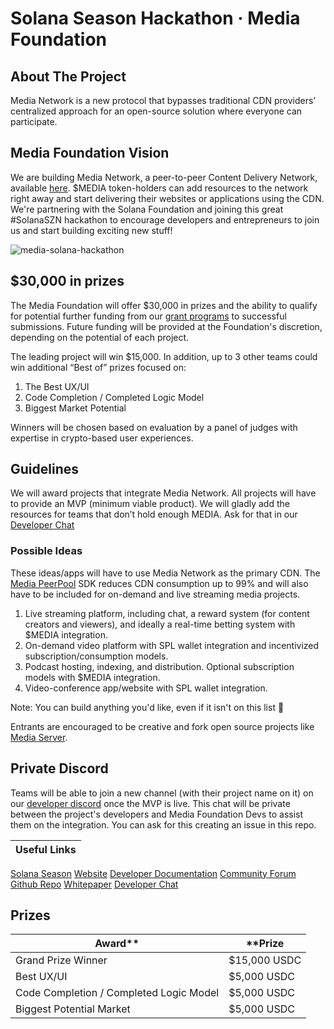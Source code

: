 # Solana Season Hackathon · Media Foundation

## About The Project

Media Network is a new protocol that bypasses traditional CDN providers’ centralized approach for an open-source solution where everyone can participate. 

## Media Foundation Vision

We are building Media Network, a peer-to-peer Content Delivery Network, available [here](https://app.media.network). $MEDIA token-holders can add resources to the network right away and start delivering their websites or applications using the CDN. We're partnering with the Solana Foundation and joining this great #SolanaSZN hackathon to encourage developers and entrepreneurs to join us and start building exciting new stuff!

![media-solana-hackathon](https://media.network/images/solana-season.png)

## $30,000 in prizes

The Media Foundation will offer $30,000 in prizes and the ability to qualify for potential further funding from our [grant programs](https://gov.media.network/c/come-here-to-apply-for-a-gran-from-the-media-foundation/5) to successful submissions. Future funding will be provided at the Foundation's discretion, depending on the potential of each project.


The leading project will win $15,000. In addition, up to 3 other teams could win additional “Best of” prizes focused on:

 1. The Best UX/UI
 2. Code Completion / Completed Logic Model
 3. Biggest Market Potential


Winners will be chosen based on evaluation by a panel of judges with expertise in crypto-based user experiences.

## Guidelines

We will award projects that integrate Media Network. All projects will have to provide an MVP (minimum viable product). We will gladly add the resources for teams that don’t hold enough MEDIA. Ask for that in our [Developer Chat](https://discord.com/invite/wwSw3J7F2j)

### Possible Ideas

These ideas/apps will have to use Media Network as the primary CDN. The [Media PeerPool](https:/github.com/mediafoundation) SDK reduces CDN consumption up to 99% and will also have to be included for on-demand and live streaming media projects.

1. Live streaming platform, including chat, a reward system (for content creators and viewers), and ideally a real-time betting system with $MEDIA integration.
2. On-demand video platform with SPL wallet integration and incentivized subscription/consumption models.
3. Podcast hosting, indexing, and distribution. Optional subscription models with $MEDIA integration.
4. Video-conference app/website with SPL wallet integration.

Note: You can build anything you'd like, even if it isn't on this list 🙂

Entrants are encouraged to be creative and fork open source projects like [Media Server](https://github.com/mediafoundation/mediaserver/).

## Private Discord

Teams will be able to join a new channel (with their project name on it) on our [developer discord](https://discord.com/invite/wwSw3J7F2j) once the MVP is live. This chat will be private between the project's developers and Media Foundation Devs to assist them on the integration. You can ask for this creating an issue in this repo.


Useful Links|
-----|
[Solana Season](https://solana.com/solanaszn)
[Website](https://media.network)
[Developer Documentation](https://docs.media.network)
[Community Forum](https://gov.media.network)
[Github Repo](https://github.com/mediafoundation)
[Whitepaper](https://media.network/whitepaper.pdf)
[Developer Chat](https://discord.com/invite/wwSw3J7F2j)


## Prizes
Award**|**Prize
-----|-----
Grand Prize Winner|$15,000 USDC
Best UX/UI|$5,000 USDC
Code Completion / Completed Logic Model|$5,000 USDC
Biggest Potential Market|$5,000 USDC
